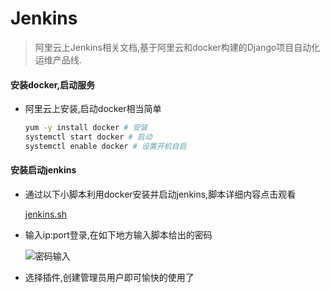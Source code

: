 # Jenkins
> 阿里云上Jenkins相关文档,基于阿里云和docker构建的Django项目自动化运维产品线.



#### 安装docker,启动服务

- 阿里云上安装,启动docker相当简单

  ```bash
  yum -y install docker # 安装
  systemctl start docker # 启动
  systemctl enable docker # 设置开机自启
  ```

#### 安装启动jenkins

- 通过以下小脚本利用docker安装并启动jenkins,脚本详细内容点击观看

  [jenkins.sh](https://github.com/erdongmuxin/Jenkins/blob/master/jenkins.sh)
  
- 输入ip:port登录,在如下地方输入脚本给出的密码

  ![密码输入](https://erdongmuxin.oss-cn-shenzhen.aliyuncs.com/小书匠/1558421090244.png)

- 选择插件,创建管理员用户即可愉快的使用了
